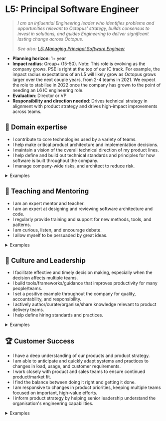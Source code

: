 # L5: Principal Software Engineer

> _I am an influential Engineering leader who identifies problems and opportunities relevant to Octopus' strategy, builds consensus to invest in solutions, and guides Engineering to deliver significant lasting change across Octopus._
>
> _See also: [L5: Managing Principal Software Engineer](L5-Managing-Principal-Software-Engineer.md)_

- **Planning horizon**: 1+ year
- **Impact radius**: Group+ (15-50). Note: This role is evolving as the company grows. PSE is right at the top of our IC track. For example, the impact radius expectations of an L5 will likely grow as Octopus grows larger over the next couple years, from 2-4 teams in 2021. We expect the role to stabilise in 2022 once the company has grown to the point of needing an L6 IC engineering role.
- **Evaluation**: Director or VP
- **Responsibility and direction needed**: Drives technical strategy in alignment with product strategy and drives high-impact improvements across teams.

## 🦉 Domain expertise

- I contribute to core technologies used by a variety of teams.
- I help make critical product architecture and implementation decisions.
- I maintain a vision of the overall technical direction of my product lines.
- I help define and build out technical standards and principles for how software is built throughout the company.
- I manage company-wide risks, and architect to reduce risk.

<details>
<summary>Examples</summary>

- I successfully completed complex tasks spanning multiple domains and teams with high impact. 
- I helped a team reduce complexity through sound architectural thinking.
- I identified a problem that was timely, important, and impactful, and worked closely with product, engineering, and executive stakeholders to articulate and refine a solution.
- I handled multiple conflicting priorities and sequenced work resulting in the best collective outcome.

</details>

## 🌱 Teaching and Mentoring

- I am an expert mentor and teacher.
- I am an expert at designing and reviewing software architecture and code.
- I regularly provide training and support for new methods, tools, and patterns.
- I am curious, listen, and encourage debate.
- I allow myself to be persuaded by great ideas.

<details>
<summary>Examples</summary>

- I was consistently in demand for design and code review.
- I was recognized by engineers in multiple teams as an expert mentor and teacher.
- I helped a team make a course correction based on new information or ideas.

</details>

## 🧭 Culture and Leadership

- I facilitate effective and timely decision making, especially when the decision affects multiple teams.
- I build tools/frameworks/guidance that improves productivity for many people/teams.
- I set a positive example throughout the company for quality, accountability, and responsibility.
- I actively author/curate/organise/share knowledge relevant to product delivery teams.
- I help define hiring standards and practices.

<details>
<summary>Examples</summary>

- I drove an entire multiteam program from inception through to shipping code, without regular technical oversight.
- I collaborated with other senior leaders to ensure I was aware of all major initiatives at Octopus and could account for them in my own initiatives.
- I identified a significant problem/opportunity and created a lasting best-fit solution that aligned with our strategy.
- Instead of simply patching or extending an existing solution that was not fit for purpose anymore, my contribution opened up a whole new area of strategic possibility.

</details>

## 🏆 Customer Success

- I have a deep understanding of our products and product strategy.
- I am able to anticipate and quickly adapt systems and practices to changes in load, usage, and customer requirements.
- I work closely with product and sales teams to ensure continued product/market fit.
- I find the balance between doing it right and getting it done.
- I am responsive to changes in product priorities, keeping multiple teams focused on important, high-value efforts.
- I inform product strategy by helping senior leadership understand the organisation's engineering capabilities.

<details>
<summary>Examples</summary>

- I helped a team pivot effectively in response to a direction change.
- I helped a team find a faster path to market.
- I identified a risk where multiple teams would make life harder for each other, got them aligned, and accelerated their deliveries.
- I contributed to the Octopus blog, explaining a lesson we learned as a way to reinforce the learning and to attract customers and potential future employees.
- I identified a risk to our product strategy and influenced a change to mitigate that risk.
- I built an influential case to change direction/priority with a focus on promoting customer success.

</details>
